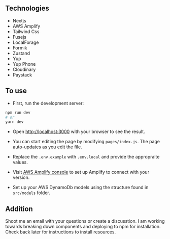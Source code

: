 

## Technologies

- Nextjs
- AWS Amplify
- Tailwind Css
- Fusejs
- LocalForage
- Formik
- Zustand
- Yup
- Yup Phone
- Cloudinary
- Paystack

## To use

- First, run the development server:

```bash
npm run dev
# or
yarn dev
```

- Open [http://localhost:3000](https://console.aws.amazon.com/amplify/) with your browser to see the result.

- You can start editing the page by modifying `pages/index.js`. The page auto-updates as you edit the file.

- Replace the `.env.example` with `.env.local` and provide the appropraite values.

- Visit [AWS Amplify console](https://console.aws.amazon.com/amplify/) to set up Amplify to connect with your version.

- Set up your AWS DynamoDb models using the structure found in `src/models` folder.

## Addition

Shoot me an email with your questions or create a discusstion. I am working towards breaking down components and deploying to npm for installation. Check back later for instructions to install resources.
